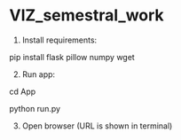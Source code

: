 # VIZ_semestral_work

1) Install requirements:

pip install flask pillow numpy wget

2) Run app:

cd App

python run.py

3) Open browser (URL is shown in terminal)
